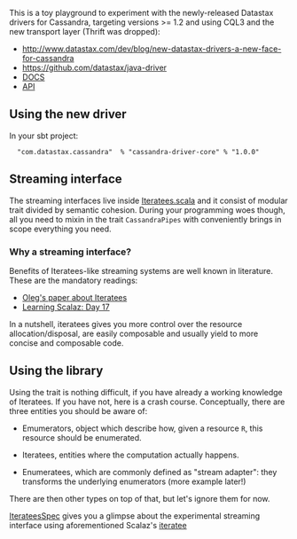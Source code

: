
This is a toy playground to experiment with the newly-released
Datastax drivers for Cassandra, targeting versions >= 1.2 and
using CQL3 and the new transport layer (Thrift was dropped):

* http://www.datastax.com/dev/blog/new-datastax-drivers-a-new-face-for-cassandra
* https://github.com/datastax/java-driver
* [DOCS](http://www.datastax.com/doc-source/developer/java-driver/)
* [API](http://www.datastax.com/drivers/java/apidocs/)

## Using the new driver

In your sbt project:

```
  "com.datastax.cassandra"  % "cassandra-driver-core" % "1.0.0"
```


## Streaming interface
The streaming interfaces live inside [Iteratees.scala](https://github.com/adinapoli/achilles/blob/master/src/main/scala/org/cakesolutions/achilles/Iteratees.scala)
and it consist of modular trait divided by semantic cohesion. During your
programming woes though, all you need to mixin in the trait ```CassandraPipes```
with conveniently brings in scope everything you need.

### Why a streaming interface?
Benefits of Iteratees-like streaming systems are well known in literature. These
are the mandatory readings:

* [Oleg's paper about Iteratees](http://okmij.org/ftp/Haskell/Iteratee/describe.pdf)
* [Learning Scalaz: Day 17](http://eed3si9n.com/node/123)

In a nutshell, iteratees gives you more control over the resource allocation/disposal,
are easily composable and usually yield to more concise and composable code.

## Using the library
Using the trait is nothing difficult, if you have already a working knowledge
of Iteratees. If you have not, here is a crash course. Conceptually, there are
three entities you should be aware of:

* Emumerators, object which describe how, given a resource ``R``, this resource
  should be enumerated.

* Iteratees, entities where the computation actually happens.

* Enumeratees, which are commonly defined as "stream adapter": they transforms
  the underlying enumerators (more example later!)

There are then other types on top of that, but let's ignore them for now.

[IterateesSpec](https://github.com/adinapoli/achilles/blob/master/src/test/scala/org/cakesolutions/achilles/IterateesSpec.scala)
gives you a glimpse about the experimental streaming interface using aforementioned
Scalaz's [iteratee](https://github.com/scalaz/scalaz/tree/scalaz-seven/iteratee/src/main/scala/scalaz/iteratee)

